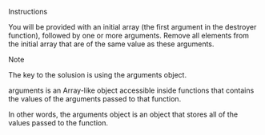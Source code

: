 Instructions

You will be provided with an initial array (the first argument in the destroyer function), followed by one or more arguments. Remove all elements from the initial array that are of the same value as these arguments.

Note

The key to the solusion is using the arguments object.

arguments is an Array-like object accessible inside functions that contains the values of the arguments passed to that function.

In other words, the arguments object is an object that stores all of the values passed to the function.

